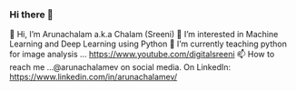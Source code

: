### Hi there 👋

<!--
**arunachalamev/arunachalamev** is a ✨ _special_ ✨ repository because its `README.md` (this file) appears on your GitHub profile.

Here are some ideas to get you started:

- 🔭 I’m currently working on ...
- 🌱 I’m currently learning ...
- 👯 I’m looking to collaborate on ...
- 🤔 I’m looking for help with ...
- 💬 Ask me about ...
- 📫 How to reach me: ...
- 😄 Pronouns: ...
- ⚡ Fun fact: ...
-->

👋 Hi, I’m Arunachalam a.k.a Chalam (Sreeni)
👀 I’m interested in Machine Learning and Deep Learning using Python
🌱 I’m currently teaching python for image analysis ... https://www.youtube.com/digitalsreeni
📫 How to reach me ...@arunachalamev on social media. On LinkedIn: https://www.linkedin.com/in/arunachalamev/ 
